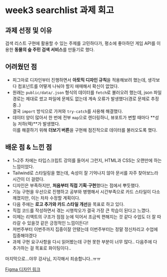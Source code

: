 # week3 searchlist 과제 회고

## 과제 선정 및 이유

검색 리스트 구현에 활용할 수 있는 주제를 고민하다가, 평소에 좋아하던 게임 API를 이용한 **동물의 숲 주민 검색 서비스**를 만들기로 했다.

## 어려웠던 점

- 피그마로 디자인부터 진행하면서 **아토믹 디자인 규칙**을 적용해보려 했는데, 생각보다 컴포넌트를 어떻게 나눠야 할지 애매해서 확신이 없었다.
- 원래는 `public/data/.json` 형식의 데이터를 `fetch`로 불러오려 했는데, json 파일 경로는 제대로 썼고 파일에 문제도 없는데 계속 오류가 발생했다(경로 문제로 추정중..)  
  결국 `import` 방식으로 가져와 `try-catch`를 사용해 해결했다.
- 데이터 양이 많아서 한 번에 전부 `map`으로 렌더링하니, 뷰포트가 변할 때마다 **성능 저하(렉)**가 발생했다.  
  이를 해결하기 위해 **더보기 버튼**을 구현해 점진적으로 데이터를 불러오도록 했다.

## 배운 점 & 느낀 점

- 1~2주 차에는 타입스크립트 강의를 들어서 그런지, HTML과 CSS는 오랜만에 하는 느낌이었다.
- Tailwind로 스타일링을 했는데, 속성이 잘 기억나지 않아 문서를 자주 찾아보느라 시간이 더 걸렸다.
- 디자인은 부족하지만, **처음부터 직접 기획·구현**했다는 점에서 뿌듯했다.
- 기능 구현을 우선으로 진행하고 공부와 병행해서 시간부족으로 카드 스타일이 다소 깨졌지만, 이는 차차 수정할 계획이다.
- 다음 주에는 **로고 추가와 카드 스타일 개선**을 목표로 하고 있다.
- 직접 코드를 작성하면서 겪는 시행착오가 결국 가장 큰 학습이 된다고 느꼈다.
- 이제는 리액트의 구조가 점점 눈에 익어서 조금씩 편해지는 것 같다 수업도 더 잘 따라갈 수 있을것 같은 긍정적인 느낌이든다!
- 저번주부터 이번주까지 집중이잘 안됐는데 이번주부터는 정말 정신차리고 수업에 집중해야겠다
- 과제 구현 요구사항을 다시 읽어봤는데 구현 못한 부분이 너무 많다.. 다음주에 다 추가하는 걸 목표로 화이팅이다..

마지막으로...야무 강사님, 지각해서 죄송합니다..ㅠㅠ

[Figma 디자인 링크](https://www.figma.com/design/t80YdsUV8tyN6xxEEyPlkr/search-list?m=auto&t=yVabOMJelx9xOcij-1)
